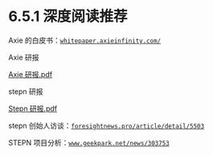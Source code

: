 # 6.5.1 深度阅读推荐

Axie 的白皮书：[`whitepaper.axieinfinity.com/`](https://whitepaper.axieinfinity.com/)

Axie 研报

[Axie 研报.pdf](https://search01.shengcaiyoushu.com/upload/doc/KS1WdDWSDogQNmxGRDNc1gXRnEb/E3jHbBhF1o1ev9x37LQc4n6MnLc)

stepn 研报

[Stepn 研报.pdf](https://search01.shengcaiyoushu.com/upload/doc/KS1WdDWSDogQNmxGRDNc1gXRnEb/WffKbR4LnohCLExZOVIciyX3nqe)

stepn 创始人访谈：[`foresightnews.pro/article/detail/5503`](https://foresightnews.pro/article/detail/5503)

STEPN 项目分析：[`www.geekpark.net/news/303753`](https://www.geekpark.net/news/303753)